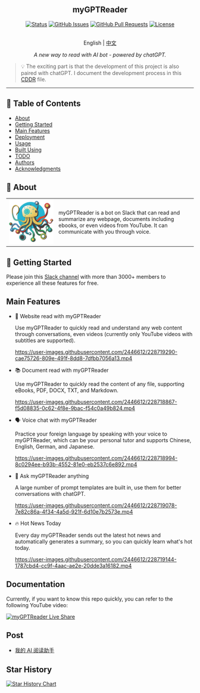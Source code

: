 <h2 align="center">myGPTReader</h2>
<div align="center">

[![Status](https://img.shields.io/badge/status-active-success.svg)]()
[![GitHub Issues](https://img.shields.io/github/issues/madawei2699/myGPTReader.svg)](https://github.com/madawei2699/myGPTReader/issues)
[![GitHub Pull Requests](https://img.shields.io/github/issues-pr/madawei2699/myGPTReader.svg)](https://github.com/madawei2699/myGPTReader/pulls)
[![License](https://img.shields.io/badge/license-MIT-blue.svg)](/LICENSE)

</div>
<p align="center">
    <br> English | <a href="README-CN.md">中文</a>
</p>
<p align="center">
    <em>A new way to read with AI bot - powered by chatGPT.</em>
</p>

> 💡 The exciting part is that the development of this project is also paired with chatGPT. I document the development process in this [CDDR](docs/CDDR.md) file.

---

## 📝 Table of Contents

- [About](#about)
- [Getting Started](#getting_started)
- [Main Features](#main_features)
- [Deployment](#deployment)
- [Usage](#usage)
- [Built Using](#built_using)
- [TODO](docs/TODO.md)
- [Authors](#authors)
- [Acknowledgments](#acknowledgement)

## 🧐 About <a name = "about"></a>

<table style="border-collapse: collapse; border: none;">
  <tbody>
    <tr>
        <td>
          <img src="./web/landing/logo/my-gpt-reader-logo-1-removebg.png" data-canonical-src="./web/landing/logo/my-gpt-reader-logo-1-removebg.png"/>
        </td>
        <td>
          myGPTReader is a bot on Slack that can read and summarize any webpage, documents including ebooks, or even videos from YouTube. It can communicate with you through voice.
        </td>
    </tr>
  </tbody>
</table>

## 🏁 Getting Started <a name = "getting_started"></a>

Please join this [Slack channel](https://slack-redirect.i365.tech/) with more than 3000+ members to experience all these features for free.

## Main Features <a name="main_features"></a>

- 📖 Website read with myGPTReader

  Use myGPTReader to quickly read and understand any web content through conversations, even videos (currently only YouTube videos with subtitles are supported).

  https://user-images.githubusercontent.com/2446612/228719290-cae75726-809e-491f-8dd8-7dfbb7056a13.mp4

- 📚 Document read with myGPTReader

  Use myGPTReader to quickly read the content of any file, supporting eBooks, PDF, DOCX, TXT, and Markdown.

  https://user-images.githubusercontent.com/2446612/228718867-f5d08835-0c62-4f8e-9bac-f54c0a49b824.mp4

- 🗣️ Voice chat with myGPTReader

  Practice your foreign language by speaking with your voice to myGPTReader, which can be your personal tutor and supports Chinese, English, German, and Japanese.

  https://user-images.githubusercontent.com/2446612/228718994-8c0294ee-b93b-4552-81e0-eb2537c6e892.mp4

- 💬 Ask myGPTReader anything

  A large number of prompt templates are built in, use them for better conversations with chatGPT.

  https://user-images.githubusercontent.com/2446612/228719078-7e82c86a-4f34-4a5d-921f-6d10e7b2573e.mp4

- 🔥 Hot News Today

  Every day myGPTReader sends out the latest hot news and automatically generates a summary, so you can quickly learn what's hot today.

  https://user-images.githubusercontent.com/2446612/228719144-1787cbd4-cc9f-4aac-ae2e-20dde3a16182.mp4

## Documentation

Currently, if you want to know this repo quickly, you can refer to the following YouTube video:

[![myGPTReader Live Share](http://img.youtube.com/vi/XZIogwFU7jE/0.jpg)](https://www.youtube.com/live/XZIogwFU7jE?feature=share "myGPTReader Live Share")

## Post

- [我的 AI 阅读助手](https://www.bmpi.dev/self/my-gpt-reader/)

## Star History

[![Star History Chart](https://api.star-history.com/svg?repos=madawei2699/myGPTReader&type=Date)](https://star-history.com/#madawei2699/myGPTReader&Date)
